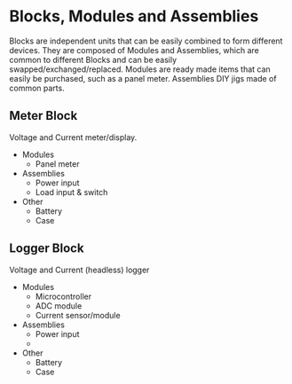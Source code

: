# Blocks, Modules and Assemblies
Blocks are independent units that can be easily combined to form
different devices. They are composed of Modules and Assemblies,
which are common to different Blocks and can be easily swapped/exchanged/replaced.
Modules are ready made items that can easily be purchased, such as a panel meter.
Assemblies DIY jigs made of common parts.

## Meter Block
Voltage and Current meter/display.
- Modules
  - Panel meter
- Assemblies
  - Power input
  - Load input & switch
- Other
  - Battery
  - Case

## Logger Block
Voltage and Current (headless) logger
- Modules
  - Microcontroller
  - ADC module
  - Current sensor/module
- Assemblies
  - Power input
  -
- Other
  - Battery
  - Case

